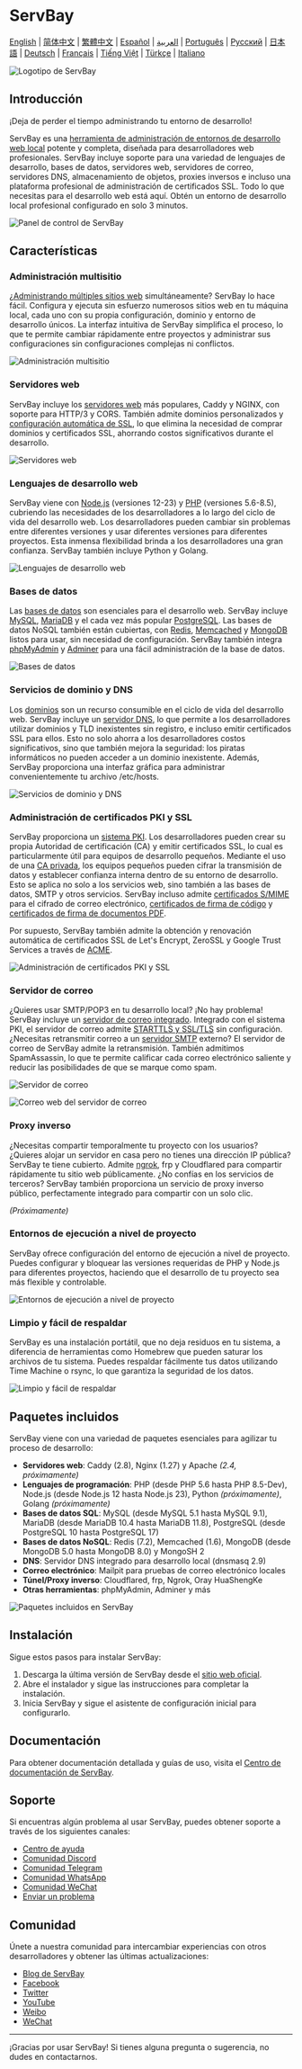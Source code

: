 # ServBay

[English](/README.md) | [简体中文](/README_zh-CN.md) | [繁體中文](/README_zh-TW.md) | [Español](/README_es.md) | [العربية](/README_ar.md) | [Português](/README_pt.md) | [Русский](/README_ru.md) | [日本語](/README_ja.md) | [Deutsch](/README_de.md) | [Français](/README_fr.md) | [Tiếng Việt](/README_vi.md) | [Türkçe](/README_tr.md) | [Italiano](/README_it.md)

![Logotipo de ServBay](/images/logo.png)

## Introducción

¡Deja de perder el tiempo administrando tu entorno de desarrollo!

ServBay es una [herramienta de administración de entornos de desarrollo web local](https://www.servbay.com) potente y completa, diseñada para desarrolladores web profesionales. ServBay incluye soporte para una variedad de lenguajes de desarrollo, bases de datos, servidores web, servidores de correo, servidores DNS, almacenamiento de objetos, proxies inversos e incluso una plataforma profesional de administración de certificados SSL. Todo lo que necesitas para el desarrollo web está aquí. Obtén un entorno de desarrollo local profesional configurado en solo 3 minutos.

![Panel de control de ServBay](/images/dashboard.png)

## Características

### Administración multisitio

¿[Administrando múltiples sitios web](https://support.servbay.com/basic-usage/websites/adding-first-website) simultáneamente? ServBay lo hace fácil. Configura y ejecuta sin esfuerzo numerosos sitios web en tu máquina local, cada uno con su propia configuración, dominio y entorno de desarrollo únicos. La interfaz intuitiva de ServBay simplifica el proceso, lo que te permite cambiar rápidamente entre proyectos y administrar sus configuraciones sin configuraciones complejas ni conflictos.

![Administración multisitio](/images/hosts.png)

### Servidores web

ServBay incluye los [servidores web](https://www.servbay.com/features/web-server) más populares, Caddy y NGINX, con soporte para HTTP/3 y CORS. También admite dominios personalizados y [configuración automática de SSL](https://support.servbay.com/basic-usage/websites/using-ssl-to-secure-website), lo que elimina la necesidad de comprar dominios y certificados SSL, ahorrando costos significativos durante el desarrollo.

![Servidores web](/images/web-servers.png)

### Lenguajes de desarrollo web

ServBay viene con [Node.js](https://www.servbay.com/features/nodejs) (versiones 12-23) y [PHP](https://www.servbay.com/features/php) (versiones 5.6-8.5), cubriendo las necesidades de los desarrolladores a lo largo del ciclo de vida del desarrollo web. Los desarrolladores pueden cambiar sin problemas entre diferentes versiones y usar diferentes versiones para diferentes proyectos. Esta inmensa flexibilidad brinda a los desarrolladores una gran confianza. ServBay también incluye Python y Golang.

![Lenguajes de desarrollo web](/images/languages.png)

### Bases de datos

Las [bases de datos](https://www.servbay.com/features/database) son esenciales para el desarrollo web. ServBay incluye [MySQL](https://support.servbay.com/database-management/getting-started/mysql-management-and-usage), [MariaDB](https://support.servbay.com/database-management/getting-started/mariadb-management-and-usage) y el cada vez más popular [PostgreSQL](https://support.servbay.com/database-management/getting-started/postgresql-management-and-usage). Las bases de datos NoSQL también están cubiertas, con [Redis](https://support.servbay.com/database-management/getting-started/redis-management-and-usage), [Memcached](https://support.servbay.com/database-management/getting-started/memcached-management-and-usage) y [MongoDB](https://www.servbay.com/features/database) listos para usar, sin necesidad de configuración. ServBay también integra [phpMyAdmin](https://support.servbay.com/database-management/management/using-phpmyadmin-to-manage-database) y [Adminer](https://support.servbay.com/database-management/management/using-adminer-to-manage-database) para una fácil administración de la base de datos.

![Bases de datos](/images/databases.png)

### Servicios de dominio y DNS

Los [dominios](https://www.servbay.com/features/dns-server) son un recurso consumible en el ciclo de vida del desarrollo web. ServBay incluye un [servidor DNS](https://www.servbay.com/features/dns-server), lo que permite a los desarrolladores utilizar dominios y TLD inexistentes sin registro, e incluso emitir certificados SSL para ellos. Esto no solo ahorra a los desarrolladores costos significativos, sino que también mejora la seguridad: los piratas informáticos no pueden acceder a un dominio inexistente. Además, ServBay proporciona una interfaz gráfica para administrar convenientemente tu archivo /etc/hosts.

![Servicios de dominio y DNS](/images/dns.png)

### Administración de certificados PKI y SSL

ServBay proporciona un [sistema PKI](https://www.servbay.com/features/ssl). Los desarrolladores pueden crear su propia Autoridad de certificación (CA) y emitir certificados SSL, lo cual es particularmente útil para equipos de desarrollo pequeños. Mediante el uso de una [CA privada](https://support.servbay.com/basic-usage/ssl/local-ssl-root-certificate-management), los equipos pequeños pueden cifrar la transmisión de datos y establecer confianza interna dentro de su entorno de desarrollo. Esto se aplica no solo a los servicios web, sino también a las bases de datos, SMTP y otros servicios. ServBay incluso admite [certificados S/MIME](https://support.servbay.com/basic-usage/ssl/how-to-apply-for-and-use-smime-email-certificate) para el cifrado de correo electrónico, [certificados de firma de código](https://support.servbay.com/basic-usage/ssl/how-to-apply-for-and-use-code-sining-certificate) y [certificados de firma de documentos PDF](https://support.servbay.com/basic-usage/ssl/how-to-apply-for-and-use-document-signing-certificate).

Por supuesto, ServBay también admite la obtención y renovación automática de certificados SSL de Let's Encrypt, ZeroSSL y Google Trust Services a través de [ACME](https://support.servbay.com/basic-usage/ssl/using-acme-to-issue-ssl-certificate).

![Administración de certificados PKI y SSL](/images/ssl-pki.png)

### Servidor de correo

¿Quieres usar SMTP/POP3 en tu desarrollo local? ¡No hay problema! ServBay incluye un [servidor de correo integrado](https://www.servbay.com/features/email-server). Integrado con el sistema PKI, el servidor de correo admite [STARTTLS y SSL/TLS](https://support.servbay.com/advanced-settings/modify-configurations/modify-mailpit-settings) sin configuración. ¿Necesitas retransmitir correo a un [servidor SMTP](https://www.servbay.com/features/email-server) externo? El servidor de correo de ServBay admite la retransmisión. También admitimos SpamAssassin, lo que te permite calificar cada correo electrónico saliente y reducir las posibilidades de que se marque como spam.


![Servidor de correo](/images/email-server.png)

![Correo web del servidor de correo](/images/email-server-webmail.png)

### Proxy inverso

¿Necesitas compartir temporalmente tu proyecto con los usuarios? ¿Quieres alojar un servidor en casa pero no tienes una dirección IP pública? ServBay te tiene cubierto. Admite [ngrok](https://support.servbay.com/advanced-settings/how-to-use-ngrok), frp y Cloudflared para compartir rápidamente tu sitio web públicamente. ¿No confías en los servicios de terceros? ServBay también proporciona un servicio de proxy inverso público, perfectamente integrado para compartir con un solo clic.

*(Próximamente)*

### Entornos de ejecución a nivel de proyecto

ServBay ofrece configuración del entorno de ejecución a nivel de proyecto. Puedes configurar y bloquear las versiones requeridas de PHP y Node.js para diferentes proyectos, haciendo que el desarrollo de tu proyecto sea más flexible y controlable.


![Entornos de ejecución a nivel de proyecto](/images/project-level-runtime.png)

### Limpio y fácil de respaldar

ServBay es una instalación portátil, que no deja residuos en tu sistema, a diferencia de herramientas como Homebrew que pueden saturar los archivos de tu sistema. Puedes respaldar fácilmente tus datos utilizando Time Machine o rsync, lo que garantiza la seguridad de los datos.


![Limpio y fácil de respaldar](/images/easy-to-backup.png)

## Paquetes incluidos

ServBay viene con una variedad de paquetes esenciales para agilizar tu proceso de desarrollo:
- **Servidores web**: Caddy (2.8), Nginx (1.27) y Apache *(2.4, próximamente)*
- **Lenguajes de programación**: PHP (desde PHP 5.6 hasta PHP 8.5-Dev), Node.js (desde Node.js 12 hasta Node.js 23), Python *(próximamente)*, Golang *(próximamente)*
- **Bases de datos SQL**: MySQL (desde MySQL 5.1 hasta MySQL 9.1), MariaDB (desde MariaDB 10.4 hasta MariaDB 11.8), PostgreSQL (desde PostgreSQL 10 hasta PostgreSQL 17)
- **Bases de datos NoSQL**: Redis (7.2), Memcached (1.6), MongoDB (desde MongoDB 5.0 hasta MongoDB 8.0) y MongoSH 2
- **DNS**: Servidor DNS integrado para desarrollo local (dnsmasq 2.9)
- **Correo electrónico**: Mailpit para pruebas de correo electrónico locales
- **Túnel/Proxy inverso**: Cloudflared, frp, Ngrok, Oray HuaShengKe
- **Otras herramientas**: phpMyAdmin, Adminer y más


![Paquetes incluidos en ServBay](/images/services.png)


## Instalación

Sigue estos pasos para instalar ServBay:

1. Descarga la última versión de ServBay desde el [sitio web oficial](https://www.servbay.com).
2. Abre el instalador y sigue las instrucciones para completar la instalación.
3. Inicia ServBay y sigue el asistente de configuración inicial para configurarlo.

## Documentación

Para obtener documentación detallada y guías de uso, visita el [Centro de documentación de ServBay](https://support.servbay.com).


## Soporte

Si encuentras algún problema al usar ServBay, puedes obtener soporte a través de los siguientes canales:


- [Centro de ayuda](https://support.servbay.com)
- [Comunidad Discord](https://talk.servbay.com)
- [Comunidad Telegram](https://telegram.servbay.dev)
- [Comunidad WhatsApp](https://wa.servbay.dev)
- [Comunidad WeChat](https://wechat-group.servbay.dev)
- [Enviar un problema](https://github.com/ServBay/ServBay/issues)


## Comunidad

Únete a nuestra comunidad para intercambiar experiencias con otros desarrolladores y obtener las últimas actualizaciones:


- [Blog de ServBay](https://blog.servbay.com)
- [Facebook](https://www.facebook.com/ServBay.Dev)
- [Twitter](https://twitter.com/ServBayDev)
- [YouTube](https://www.youtube.com/@ServBay)
- [Weibo](https://weibo.com/ServBay)
- [WeChat](https://mp.weixin.qq.com/s/CC9-1YagpZYmUxg01UJHTw)
---

¡Gracias por usar ServBay! Si tienes alguna pregunta o sugerencia, no dudes en contactarnos.
